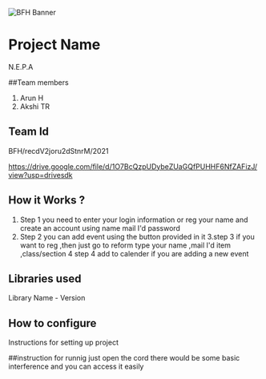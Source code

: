 ![BFH Banner](https://trello-attachments.s3.amazonaws.com/542e9c6316504d5797afbfb9/542e9c6316504d5797afbfc1/39dee8d993841943b5723510ce663233/Frame_19.png)
# Project Name
N.E.P.A

##Team members
1. Arun H 
2. Akshi TR
## Team Id
BFH/recdV2joru2dStnrM/2021

https://drive.google.com/file/d/1O7BcQzpUDybeZUaGQfPUHHF6NfZAFizJ/view?usp=drivesdk
## How it Works ?
1. Step 1 you need to enter your login information or reg your name and create an account using name mail I'd password 
2. Step 2 you can add event using the button provided in it
3.step 3  if you want to reg ,then just go to reform type your name ,mail I'd item ,class/section
4 step 4 add to calender if you are adding a new event
## Libraries used
Library Name - Version
## How to configure
Instructions for setting up project

##instruction for runnig
 just open the cord there would be some basic interference and you can access it easily
